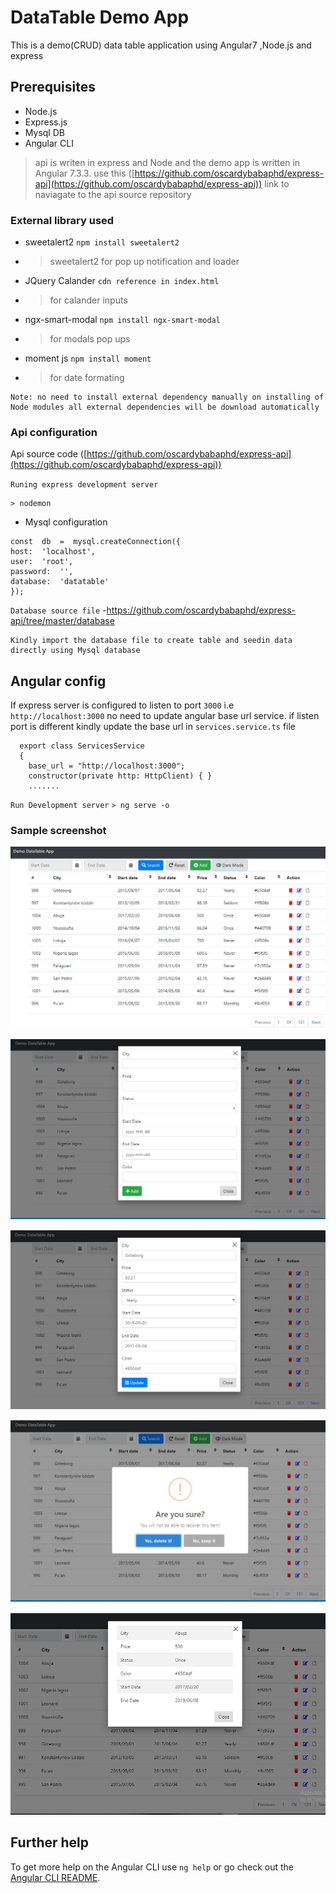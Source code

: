 # DataTable Demo App

This is a demo(CRUD) data table application using Angular7 ,Node.js and express 
## Prerequisites
- Node.js 
- Express.js
- Mysql DB
- Angular CLI

> api is writen in express and Node and the demo app is written in Angular 7.3.3. use this ([https://github.com/oscardybabaphd/express-api](https://github.com/oscardybabaphd/express-api)) link to naviagate to the api source repository 

### External library used
- sweetalert2 `npm install sweetalert2`
- > sweetalert2 for pop up notification and loader
- JQuery Calander `cdn reference in index.html`
- > for calander inputs
- ngx-smart-modal `npm install ngx-smart-modal`
- > for modals pop ups
- moment js `npm install moment`
- > for date formating

```
Note: no need to install external dependency manually on installing of Node modules all external dependencies will be download automatically
```

### Api configuration
Api source code ([https://github.com/oscardybabaphd/express-api](https://github.com/oscardybabaphd/express-api)) 

`Runing express development server`
```
> nodemon
```
- Mysql configuration

```
const  db  =  mysql.createConnection({
host:  'localhost',
user:  'root',
password:  '',
database:  'datatable'
});
```
`Database source file`
-https://github.com/oscardybabaphd/express-api/tree/master/database
```
Kindly import the database file to create table and seedin data directly using Mysql database
```



## Angular config

If express server is configured to listen to port `3000` i.e `http://localhost:3000` no need to update angular base url service. if listen port is different kindly update the base url in `services.service.ts` file
````
  export class ServicesService 
  {
    base_url = "http://localhost:3000";
    constructor(private http: HttpClient) { }
    .......
  ````
  `Run Development server` `> ng serve -o`

  ### Sample screenshot
  ![Main Table](https://github.com/oscardybabaphd/customedatatable/blob/master/imageDemo/main.JPG)

  ![Add Item](https://github.com/oscardybabaphd/customedatatable/blob/master/imageDemo/new.JPG)

  ![Update item](https://github.com/oscardybabaphd/customedatatable/blob/master/imageDemo/update.JPG)

  ![Delete](https://github.com/oscardybabaphd/customedatatable/blob/master/imageDemo/delete.JPG)

  ![Delete](https://github.com/oscardybabaphd/customedatatable/blob/master/imageDemo/view.JPG)

## Further help

To get more help on the Angular CLI use `ng help` or go check out the [Angular CLI README](https://github.com/angular/angular-cli/blob/master/README.md).
